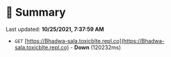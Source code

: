 # 📖 Summary
Last updated: **10/25/2021, 7:37:59 AM**

- `GET` [https://Bhadwa-sala.toxicblte.repl.co](https://Bhadwa-sala.toxicblte.repl.co) - **Down** (120232ms)
